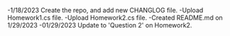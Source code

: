 -1/18/2023 Create the repo, and add new CHANGLOG file.
-Upload Homework1.cs file.
-Upload Homework2.cs file.
-Created README.md on 1/29/2023
-01/29/2023 Update to 'Question 2' on Homework2. 
